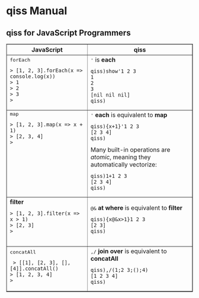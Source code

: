 qiss Manual
=========


qiss for JavaScript Programmers
--------------


<table border=1>
<tr>
	<th>JavaScript</th>
	<th>qiss</th>
</tr>
<tr>
	<td>
		<a name="forEach"/>
		<tt>forEach</tt> <b></b>
<pre><code>> [1, 2, 3].forEach(x => console.log(x))
> 1
> 2
> 3
>
</code></pre>
	</td>
	<td>
		<tt>'</tt> is <b>each</b>
<pre><code>qiss)show'1 2 3
1
2
3
[nil nil nil]
qiss)
</pre></code>
	</td>
</tr>
<tr>
	<td valign="top">
		<a name="map"/>
		<tt>map</tt> <b></b>
<pre><code>> [1, 2, 3].map(x => x + 1)
> [2, 3, 4]
>
</code></pre>
	</td>
	<td>
		<tt>'</tt> <b>each</b> is equivalent to <b>map</b>
<pre><code>qiss){x+1}'1 2 3
[2 3 4]
qiss)
</code></pre>
		Many built-in operations are <i>atomic</i>, meaning they automatically vectorize:
<pre><code>qiss)1+1 2 3
[2 3 4]
qiss)
</code></pre>
	</td>
</tr>
<tr>
	<td>
		<a name="filter"/>
		<tt></tt> <b>filter</b>
<pre><code>> [1, 2, 3].filter(x => x > 1)
> [2, 3]
>
	</td>
	<td>
		<tt>@&</tt> <b>at where</b> is equivalent to <b>filter</b>
<pre><code>qiss){x@&x>1}1 2 3
[2 3]
qiss)</code></pre>
	</td>
</tr>
<tr>
	<td>
		<a name="concatAll"/>
		<tt>concatAll</tt>  <b></b>
<pre><code> > [[1], [2, 3], [], [4]].concatAll()
> [1, 2, 3, 4]
>
</code></pre>
	</td>
	<td>
		<tt>,/</tt> <b>join over</b> is equivalent to <b>concatAll</b>
<pre><code>qiss),/(1;2 3;();4)
[1 2 3 4]
qiss)</code></pre>
	</td>
</tr>
</table>

